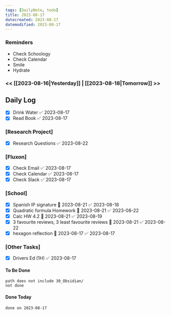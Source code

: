 ```yaml
---
tags: [DailyNote, todo]
title: 2023-08-17
datecreated: 2023-08-17
datemodified: 2023-08-17
---
```


### Reminders
- Check Schoology
- Check Calendar
- Smile
- Hydrate

### << [[2023-08-16|Yesterday]] | [[2023-08-18|Tomorrow]] >>

## Daily Log

- [x] Drink Water ✅ 2023-08-17
- [x] Read Book ✅ 2023-08-17

### [Research Project]

 - [x] Research Questions ✅ 2023-08-22

### [Fluxon]

- [x] Check Email ✅ 2023-08-17
- [x] Check Calendar ✅ 2023-08-17
- [x] Check Slack ✅ 2023-08-17

### [School]

- [x] Spanish IP signature 📅 2023-08-21 ✅ 2023-08-18
- [x] Quadratic formula Homework 📅 2023-08-21 ✅ 2023-08-22
- [x] Calc HW 4.2 📅 2023-08-21 ✅ 2023-08-19
- [x] 3 favourite reviews, 3 least favourite reviews 📅 2023-08-21 ✅ 2023-08-22
- [x] hexagon reflection 📅 2023-08-17 ✅ 2023-08-17

### [Other Tasks]

- [x] Drivers Ed (1H) ✅ 2023-08-17

#### To Be Done

```tasks
path does not include 30_Obsidian/
not done
```

#### Done Today

```tasks
done on 2023-08-17
```